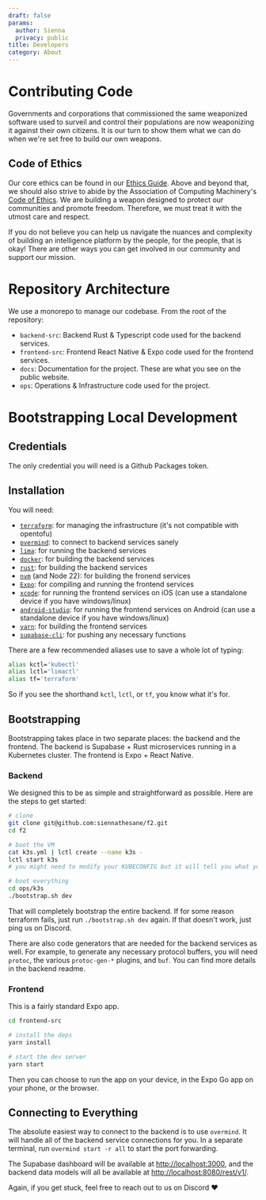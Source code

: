 ```yaml
---
draft: false
params:
  author: Sienna
  privacy: public
title: Developers
category: About
---
```


# Contributing Code

Governments and corporations that commissioned the same weaponized software used to surveil and control their populations are now weaponizing it against their own citizens. It is our turn to show them what we can do when we're set free to build our own weapons.

## Code of Ethics

Our core ethics can be found in our [Ethics Guide](/docs/ethics.md). Above and beyond that, we should also strive to abide by the Association of Computing Machinery's [Code of Ethics](https://www.acm.org/about/code-of-ethics). We are building a weapon designed to protect our communities and promote freedom. Therefore, we must treat it with the utmost care and respect.

If you do not believe you can help us navigate the nuances and complexity of building an intelligence platform by the people, for the people, that is okay! There are other ways you can get involved in our community and support our mission.

# Repository Architecture

We use a monorepo to manage our codebase. From the root of the repository:

* `backend-src`: Backend Rust & Typescript code used for the backend services.
* `frontend-src`: Frontend React Native & Expo code used for the frontend services.
* `docs`: Documentation for the project. These are what you see on the public website.
* `ops`: Operations & Infrastructure code used for the project.

# Bootstrapping Local Development

## Credentials

The only credential you will need is a Github Packages token.

## Installation

You will need:

* [`terraform`](https://www.terraform.io/downloads.html): for managing the infrastructure (it's not compatible with opentofu)
* [`overmind`](https://github.com/DarthSim/overmind): to connect to backend services sanely
* [`lima`](https://github.com/lima-vm/lima): for running the backend services
* [`docker`](https://docs.docker.com/get-docker/): for building the backend services
* [`rust`](https://www.rust-lang.org/tools/install): for building the backend services
* [`nvm`](https://github.com/nvm-sh/nvm) (and Node 22): for building the fronend services
* [`Expo`](https://expo.dev/): for compiling and running the frontend services
* [`xcode`](https://developer.apple.com/xcode/): for running the frontend services on iOS (can use a standalone device if you have windows/linux)
* [`android-studio`](https://developer.android.com/studio): for running the frontend services on Android (can use a standalone device if you have windows/linux)
* [`yarn`](https://yarnpkg.com/getting-started/install): for building the frontend services
* [`supabase-cli`](https://supabase.com/docs/guides/cli/installation): for pushing any necessary functions

There are a few recommended aliases use to save a whole lot of typing:

```sh
alias kctl='kubectl'
alias lctl='limactl'
alias tf='terraform'
```

So if you see the shorthand `kctl`, `lctl`, or `tf`, you know what it's for.

## Bootstrapping

Bootstrapping takes place in two separate places: the backend and the frontend. The backend is Supabase + Rust microservices running in a Kubernetes cluster. The frontend is Expo + React Native.

### Backend

We designed this to be as simple and straightforward as possible. Here are the steps to get started:

```sh
# clone
git clone git@github.com:siennathesane/f2.git
cd f2

# boot the VM
cat k3s.yml | lctl create --name k3s -
lctl start k3s
# you might need to modify your KUBECONFIG but it will tell you what you do.

# boot everything
cd ops/k3s
./bootstrap.sh dev
```

That will completely bootstrap the entire backend. If for some reason terraform fails, just run `./bootstrap.sh dev` again. If that doesn't work, just ping us on Discord.

There are also code generators that are needed for the backend services as well. For example, to generate any necessary protocol buffers, you will need `protoc`, the various `protoc-gen-*` plugins, and `buf`. You can find more details in the backend readme.

### Frontend

This is a fairly standard Expo app.

```sh
cd frontend-src

# install the deps
yarn install

# start the dev server
yarn start
```

Then you can choose to run the app on your device, in the Expo Go app on your phone, or the browser.

## Connecting to Everything

The absolute easiest way to connect to the backend is to use `overmind`. It will handle all of the backend service connections for you. In a separate terminal, run `overmind start -r all` to start the port forwarding.

The Supabase dashboard will be available at [http://localhost:3000](http://localhost:3000), and the backend data models will all be available at [http://localhost:8080/rest/v1/](http://localhost:8080/rest/v1/).

Again, if you get stuck, feel free to reach out to us on Discord ❤️
